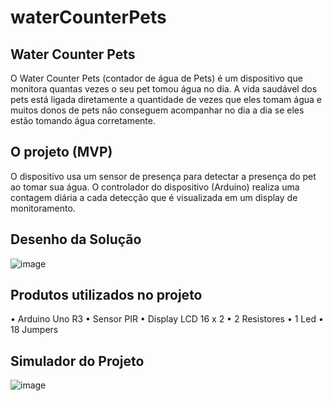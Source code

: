 # waterCounterPets

## Water Counter Pets

O Water Counter Pets (contador de água de Pets) é um dispositivo que monitora quantas vezes o seu pet tomou água no dia. A vida saudável dos pets está ligada diretamente a quantidade de vezes que eles tomam água e muitos donos de pets não conseguem acompanhar no dia a dia se eles estão tomando água corretamente.

## O projeto (MVP)

O dispositivo usa um sensor de presença para detectar a presença do pet ao tomar sua água. O controlador do dispositivo (Arduino) realiza uma contagem diária a cada detecção que é visualizada em um display de monitoramento.

## Desenho da Solução

![image](https://github.com/pauloricha/waterCounterPets/assets/14791519/66a21f3f-167d-45f2-8176-e850eb9d7b10)

## Produtos utilizados no projeto

•	Arduino Uno R3
•	Sensor PIR
•	Display LCD 16 x 2
•	2 Resistores
•	1 Led
•	18 Jumpers 

## Simulador do Projeto

![image](https://github.com/pauloricha/waterCounterPets/assets/14791519/ac3ab955-bd15-4bc7-85bc-8f9cad9f2ae8)

